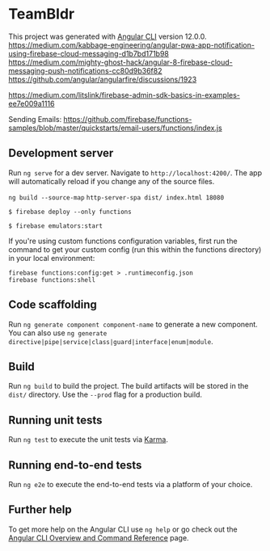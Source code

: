# TeamBldr

This project was generated with [Angular CLI](https://github.com/angular/angular-cli) version 12.0.0.
https://medium.com/kabbage-engineering/angular-pwa-app-notification-using-firebase-cloud-messaging-d1b7bd171b98
https://medium.com/mighty-ghost-hack/angular-8-firebase-cloud-messaging-push-notifications-cc80d9b36f82
https://github.com/angular/angularfire/discussions/1923

https://medium.com/litslink/firebase-admin-sdk-basics-in-examples-ee7e009a1116

Sending Emails:
https://github.com/firebase/functions-samples/blob/master/quickstarts/email-users/functions/index.js

## Development server

Run `ng serve` for a dev server. Navigate to `http://localhost:4200/`. The app will automatically reload if you change any of the source files.

`ng build --source-map`
`http-server-spa dist/ index.html 18080`

`$ firebase deploy --only functions`

`$ firebase emulators:start`

If you're using custom functions configuration variables, first run the command to get your custom config (run this within the functions directory) in your local environment:
```
firebase functions:config:get > .runtimeconfig.json
firebase functions:shell
```

## Code scaffolding

Run `ng generate component component-name` to generate a new component. You can also use `ng generate directive|pipe|service|class|guard|interface|enum|module`.

## Build

Run `ng build` to build the project. The build artifacts will be stored in the `dist/` directory. Use the `--prod` flag for a production build.

## Running unit tests

Run `ng test` to execute the unit tests via [Karma](https://karma-runner.github.io).

## Running end-to-end tests

Run `ng e2e` to execute the end-to-end tests via a platform of your choice.

## Further help

To get more help on the Angular CLI use `ng help` or go check out the [Angular CLI Overview and Command Reference](https://angular.io/cli) page.
